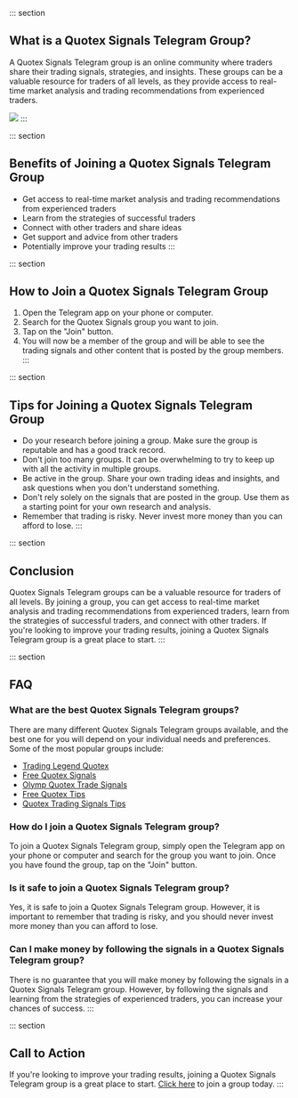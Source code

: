 ::: section
## What is a Quotex Signals Telegram Group?

A Quotex Signals Telegram group is an online community where traders
share their trading signals, strategies, and insights. These groups can
be a valuable resource for traders of all levels, as they provide access
to real-time market analysis and trading recommendations from
experienced traders.

[![](https://static.quotex.io/files/8_en/300_250.jpg)](https://traff.sbs/brokerqxsignupf)
:::

::: section
## Benefits of Joining a Quotex Signals Telegram Group

-   Get access to real-time market analysis and trading recommendations
    from experienced traders
-   Learn from the strategies of successful traders
-   Connect with other traders and share ideas
-   Get support and advice from other traders
-   Potentially improve your trading results
:::

::: section
## How to Join a Quotex Signals Telegram Group

1.  Open the Telegram app on your phone or computer.
2.  Search for the Quotex Signals group you want to join.
3.  Tap on the "Join" button.
4.  You will now be a member of the group and will be able to see the
    trading signals and other content that is posted by the group
    members.
:::

::: section
## Tips for Joining a Quotex Signals Telegram Group

-   Do your research before joining a group. Make sure the group is
    reputable and has a good track record.
-   Don\'t join too many groups. It can be overwhelming to try to keep
    up with all the activity in multiple groups.
-   Be active in the group. Share your own trading ideas and insights,
    and ask questions when you don\'t understand something.
-   Don\'t rely solely on the signals that are posted in the group. Use
    them as a starting point for your own research and analysis.
-   Remember that trading is risky. Never invest more money than you can
    afford to lose.
:::

::: section
## Conclusion

Quotex Signals Telegram groups can be a valuable resource for traders of
all levels. By joining a group, you can get access to real-time market
analysis and trading recommendations from experienced traders, learn
from the strategies of successful traders, and connect with other
traders. If you\'re looking to improve your trading results, joining a
Quotex Signals Telegram group is a great place to start.
:::

::: section
## FAQ

### What are the best Quotex Signals Telegram groups?

There are many different Quotex Signals Telegram groups available, and
the best one for you will depend on your individual needs and
preferences. Some of the most popular groups include:

-   [Trading Legend Quotex](\%22https://t.me/+jz8mnv0ogdplOWRl\%22)
-   [Free Quotex Signals](\%22https://telegram.me/+zJ0zebAk9qowNTM1\%22)
-   [Olymp Quotex Trade
    Signals](\%22https://telegram.me/Olymp_Trade_Signals_Quotex\%22)
-   [Free Quotex Tips](\%22https://telegram.me/realterminal\%22)
-   [Quotex Trading Signals
    Tips](\%22https://telegram.me/ModernTradingReal\%22)

### How do I join a Quotex Signals Telegram group?

To join a Quotex Signals Telegram group, simply open the Telegram app on
your phone or computer and search for the group you want to join. Once
you have found the group, tap on the "Join" button.

### Is it safe to join a Quotex Signals Telegram group?

Yes, it is safe to join a Quotex Signals Telegram group. However, it is
important to remember that trading is risky, and you should never invest
more money than you can afford to lose.

### Can I make money by following the signals in a Quotex Signals Telegram group?

There is no guarantee that you will make money by following the signals
in a Quotex Signals Telegram group. However, by following the signals
and learning from the strategies of experienced traders, you can
increase your chances of success.
:::

::: section
## Call to Action

If you\'re looking to improve your trading results, joining a Quotex
Signals Telegram group is a great place to start. [Click
here](\%22https://traff.sbs/brokerqxsignup\%22) to join a group today.
:::

